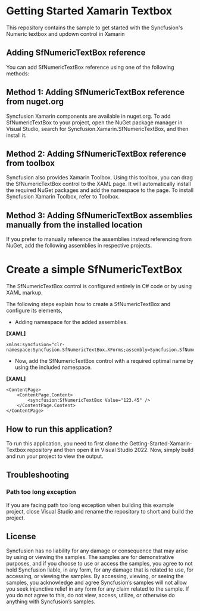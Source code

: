 # Getting Started Xamarin Textbox
This repository contains the sample to get started with the Syncfusion's Numeric textbox and updown control in Xamarin

##  Adding SfNumericTextBox reference
You can add SfNumericTextBox reference using one of the following methods:

##  Method 1: Adding SfNumericTextBox reference from nuget.org

Syncfusion Xamarin components are available in nuget.org. To add SfNumericTextBox to your project, open the NuGet package manager in Visual Studio, search for Syncfusion.Xamarin.SfNumericTextBox, and then install it.

##  Method 2: Adding SfNumericTextBox reference from toolbox

Syncfusion also provides Xamarin Toolbox. Using this toolbox, you can drag the SfNumericTextBox control to the XAML page. It will automatically install the required NuGet packages and add the namespace to the page. To install Syncfusion Xamarin Toolbox, refer to Toolbox.

##  Method 3: Adding SfNumericTextBox assemblies manually from the installed location

If you prefer to manually reference the assemblies instead referencing from NuGet, add the following assemblies in respective projects.

#   Create a simple SfNumericTextBox
The SfNumericTextBox control is configured entirely in C# code or by using XAML markup.

The following steps explain how to create a SfNumericTextBox and configure its elements,

*    Adding namespace for the added assemblies.

**[XAML]**
```
xmlns:syncfusion="clr-namespace:Syncfusion.SfNumericTextBox.XForms;assembly=Syncfusion.SfNumericTextBox.XForms"
```
*   Now, add the SfNumericTextBox control with a required optimal name by using the included namespace.

**[XAML]**

```
<ContentPage>
    <ContentPage.Content>
        <syncfusion:SfNumericTextBox Value="123.45" />	
	</ContentPage.Content>  	
</ContentPage>
```
## How to run this application?

To run this application, you need to first clone the Getting-Started-Xamarin-Textbox repository and then open it in Visual Studio 2022. Now, simply build and run your project to view the output.

## <a name="troubleshooting"></a>Troubleshooting ##
### Path too long exception
If you are facing path too long exception when building this example project, close Visual Studio and rename the repository to short and build the project.

## License

Syncfusion has no liability for any damage or consequence that may arise by using or viewing the samples. The samples are for demonstrative purposes, and if you choose to use or access the samples, you agree to not hold Syncfusion liable, in any form, for any damage that is related to use, for accessing, or viewing the samples. By accessing, viewing, or seeing the samples, you acknowledge and agree Syncfusion’s samples will not allow you seek injunctive relief in any form for any claim related to the sample. If you do not agree to this, do not view, access, utilize, or otherwise do anything with Syncfusion’s samples.
